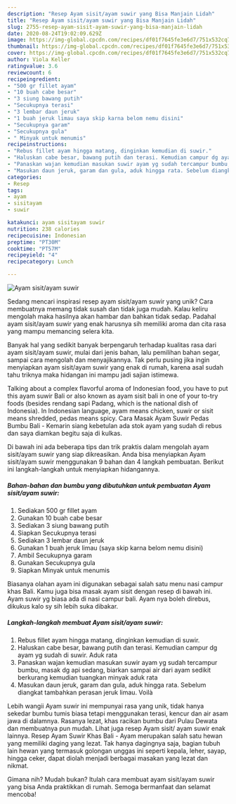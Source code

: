 ```yaml
---
description: "Resep Ayam sisit/ayam suwir yang Bisa Manjain Lidah"
title: "Resep Ayam sisit/ayam suwir yang Bisa Manjain Lidah"
slug: 2755-resep-ayam-sisit-ayam-suwir-yang-bisa-manjain-lidah
date: 2020-08-24T19:02:09.629Z
image: https://img-global.cpcdn.com/recipes/df01f7645fe3e6d7/751x532cq70/ayam-sisitayam-suwir-foto-resep-utama.jpg
thumbnail: https://img-global.cpcdn.com/recipes/df01f7645fe3e6d7/751x532cq70/ayam-sisitayam-suwir-foto-resep-utama.jpg
cover: https://img-global.cpcdn.com/recipes/df01f7645fe3e6d7/751x532cq70/ayam-sisitayam-suwir-foto-resep-utama.jpg
author: Viola Keller
ratingvalue: 3.6
reviewcount: 6
recipeingredient:
- "500 gr fillet ayam"
- "10 buah cabe besar"
- "3 siung bawang putih"
- "Secukupnya terasi"
- "3 lembar daun jeruk"
- "1 buah jeruk limau saya skip karna belom nemu disini"
- "Secukupnya garam"
- "Secukupnya gula"
- " Minyak untuk menumis"
recipeinstructions:
- "Rebus fillet ayam hingga matang, dinginkan kemudian di suwir."
- "Haluskan cabe besar, bawang putih dan terasi. Kemudian campur dg ayam yg sudah di suwir. Aduk rata"
- "Panaskan wajan kemudian masukan suwir ayam yg sudah tercampur bumbu, masak dg api sedang, biarkan sampai air dari ayam sedikit berkurang kemudian tuangkan minyak aduk rata"
- "Masukan daun jeruk, garam dan gula, aduk hingga rata. Sebelum diangkat tambahkan perasan jeruk limau. Voilà"
categories:
- Resep
tags:
- ayam
- sisitayam
- suwir

katakunci: ayam sisitayam suwir 
nutrition: 238 calories
recipecuisine: Indonesian
preptime: "PT30M"
cooktime: "PT57M"
recipeyield: "4"
recipecategory: Lunch

---
```



![Ayam sisit/ayam suwir](https://img-global.cpcdn.com/recipes/df01f7645fe3e6d7/751x532cq70/ayam-sisitayam-suwir-foto-resep-utama.jpg)

Sedang mencari inspirasi resep ayam sisit/ayam suwir yang unik? Cara membuatnya memang tidak susah dan tidak juga mudah. Kalau keliru mengolah maka hasilnya akan hambar dan bahkan tidak sedap. Padahal ayam sisit/ayam suwir yang enak harusnya sih memiliki aroma dan cita rasa yang mampu memancing selera kita.

Banyak hal yang sedikit banyak berpengaruh terhadap kualitas rasa dari ayam sisit/ayam suwir, mulai dari jenis bahan, lalu pemilihan bahan segar, sampai cara mengolah dan menyajikannya. Tak perlu pusing jika ingin menyiapkan ayam sisit/ayam suwir yang enak di rumah, karena asal sudah tahu triknya maka hidangan ini mampu jadi sajian istimewa.

Talking about a complex flavorful aroma of Indonesian food, you have to put this ayam suwir Bali or also known as ayam sisit bali in one of your to-try foods (besides rendang sapi Padang, which is the national dish of Indonesia). In Indonesian language, ayam means chicken, suwir or sisit means shredded, pedas means spicy. Cara Masak Ayam Suwir Pedas Bumbu Bali - Kemarin siang kebetulan ada stok ayam yang sudah di rebus dan saya diamkan begitu saja di kulkas.


Di bawah ini ada beberapa tips dan trik praktis dalam mengolah ayam sisit/ayam suwir yang siap dikreasikan. Anda bisa menyiapkan Ayam sisit/ayam suwir menggunakan 9 bahan dan 4 langkah pembuatan. Berikut ini langkah-langkah untuk menyiapkan hidangannya.

<!--inarticleads1-->

##### Bahan-bahan dan bumbu yang dibutuhkan untuk pembuatan Ayam sisit/ayam suwir:

1. Sediakan 500 gr fillet ayam
1. Gunakan 10 buah cabe besar
1. Sediakan 3 siung bawang putih
1. Siapkan Secukupnya terasi
1. Sediakan 3 lembar daun jeruk
1. Gunakan 1 buah jeruk limau (saya skip karna belom nemu disini)
1. Ambil Secukupnya garam
1. Gunakan Secukupnya gula
1. Siapkan  Minyak untuk menumis


Biasanya olahan ayam ini digunakan sebagai salah satu menu nasi campur khas Bali. Kamu juga bisa masak ayam sisit dengan resep di bawah ini. Ayam suwir yg biasa ada di nasi campur bali. Ayam nya boleh direbus, dikukus kalo sy sih lebih suka dibakar. 

<!--inarticleads2-->

##### Langkah-langkah membuat Ayam sisit/ayam suwir:

1. Rebus fillet ayam hingga matang, dinginkan kemudian di suwir.
1. Haluskan cabe besar, bawang putih dan terasi. Kemudian campur dg ayam yg sudah di suwir. Aduk rata
1. Panaskan wajan kemudian masukan suwir ayam yg sudah tercampur bumbu, masak dg api sedang, biarkan sampai air dari ayam sedikit berkurang kemudian tuangkan minyak aduk rata
1. Masukan daun jeruk, garam dan gula, aduk hingga rata. Sebelum diangkat tambahkan perasan jeruk limau. Voilà


Lebih wangii Ayam suwir ini mempunyai rasa yang unik, tidak hanya sekedar bumbu tumis biasa tetapi menggunakan terasi, kencur dan air asam jawa di dalamnya. Rasanya lezat, khas racikan bumbu dari Pulau Dewata dan membuatnya pun mudah. Lihat juga resep Ayam sisit/ ayam suwir enak lainnya. Resep Ayam Suwir Khas Bali - Ayam merupakan salah satu hewan yang memiliki daging yang lezat. Tak hanya dagingnya saja, bagian tubuh lain hewan yang termasuk golongan unggas ini seperti kepala, leher, sayap, hingga ceker, dapat diolah menjadi berbagai masakan yang lezat dan nikmat. 

Gimana nih? Mudah bukan? Itulah cara membuat ayam sisit/ayam suwir yang bisa Anda praktikkan di rumah. Semoga bermanfaat dan selamat mencoba!

